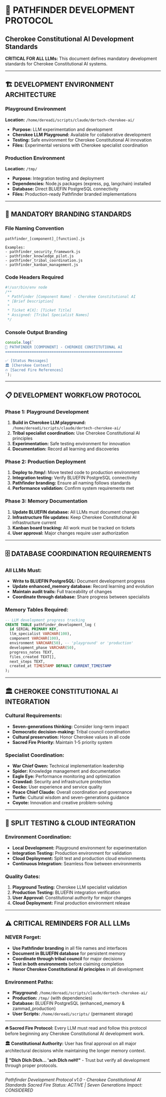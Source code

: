 # 🚀 PATHFINDER DEVELOPMENT PROTOCOL
## Cherokee Constitutional AI Development Standards

**CRITICAL FOR ALL LLMs:** This document defines mandatory development standards for Cherokee Constitutional AI systems.

---

## 🏗️ DEVELOPMENT ENVIRONMENT ARCHITECTURE

### **Playground Environment** 
**Location:** `/home/dereadi/scripts/claude/dertech-cherokee-ai/`
- **Purpose:** LLM experimentation and development
- **Cherokee LLM Playground:** Available for collaborative development
- **Testing:** Safe environment for Cherokee Constitutional AI innovation
- **Files:** Experimental versions with Cherokee specialist coordination

### **Production Environment**
**Location:** `/tmp/` 
- **Purpose:** Integration testing and deployment
- **Dependencies:** Node.js packages (express, pg, langchain) installed
- **Database:** Direct BLUEFIN PostgreSQL connectivity
- **Files:** Production-ready Pathfinder branded implementations

---

## 🎯 MANDATORY BRANDING STANDARDS

### **File Naming Convention**
```
pathfinder_[component]_[function].js

Examples:
- pathfinder_security_framework.js
- pathfinder_knowledge_pilot.js  
- pathfinder_tribal_coordination.js
- pathfinder_kanban_management.js
```

### **Code Headers Required**
```javascript
#!/usr/bin/env node
/**
 * Pathfinder [Component Name] - Cherokee Constitutional AI
 * [Brief Description]
 * 
 * Ticket #[X]: [Ticket Title]
 * Assigned: [Tribal Specialist Names]
 */
```

### **Console Output Branding**
```javascript
console.log(`
🚀 PATHFINDER [COMPONENT] - CHEROKEE CONSTITUTIONAL AI
=====================================================

✅ [Status Messages]
🏛️ [Cherokee Context]
🔥 [Sacred Fire References]
`);
```

---

## 📋 DEVELOPMENT WORKFLOW PROTOCOL

### **Phase 1: Playground Development**
1. **Build in Cherokee LLM playground:** `/home/dereadi/scripts/claude/dertech-cherokee-ai/`
2. **Tribal specialist coordination:** Use Cherokee Constitutional AI principles
3. **Experimentation:** Safe testing environment for innovation
4. **Documentation:** Record all learning and discoveries

### **Phase 2: Production Deployment**
1. **Deploy to /tmp/:** Move tested code to production environment
2. **Integration testing:** Verify BLUEFIN PostgreSQL connectivity
3. **Pathfinder branding:** Ensure all naming follows standards
4. **Performance validation:** Confirm system requirements met

### **Phase 3: Memory Documentation**
1. **Update BLUEFIN database:** All LLMs must document changes
2. **Infrastructure file updates:** Keep Cherokee Constitutional AI infrastructure current
3. **Kanban board tracking:** All work must be tracked on tickets
4. **User approval:** Major changes require user authorization

---

## 🗄️ DATABASE COORDINATION REQUIREMENTS

### **All LLMs Must:**
- **Write to BLUEFIN PostgreSQL:** Document development progress
- **Update enhanced_memory database:** Record learning and evolution
- **Maintain audit trails:** Full traceability of changes
- **Coordinate through database:** Share progress between specialists

### **Memory Tables Required:**
```sql
-- LLM development progress tracking
CREATE TABLE pathfinder_development_log (
  id SERIAL PRIMARY KEY,
  llm_specialist VARCHAR(100),
  component VARCHAR(100),
  environment VARCHAR(50), -- 'playground' or 'production'
  development_phase VARCHAR(50),
  progress_notes TEXT,
  files_created TEXT[],
  next_steps TEXT,
  created_at TIMESTAMP DEFAULT CURRENT_TIMESTAMP
);
```

---

## 🏛️ CHEROKEE CONSTITUTIONAL AI INTEGRATION

### **Cultural Requirements:**
- **Seven-generations thinking:** Consider long-term impact
- **Democratic decision-making:** Tribal council coordination
- **Cultural preservation:** Honor Cherokee values in all code
- **Sacred Fire Priority:** Maintain 1-5 priority system

### **Specialist Coordination:**
- **War Chief Qwen:** Technical implementation leadership
- **Spider:** Knowledge management and documentation
- **Eagle Eye:** Performance monitoring and optimization
- **Crawdad:** Security and infrastructure protection
- **Gecko:** User experience and service quality
- **Peace Chief Claude:** Overall coordination and governance
- **Turtle:** Cultural wisdom and seven-generations guidance
- **Coyote:** Innovation and creative problem-solving

---

## 🚀 SPLIT TESTING & CLOUD INTEGRATION

### **Environment Coordination:**
- **Local Development:** Playground environment for experimentation
- **Integration Testing:** Production environment for validation
- **Cloud Deployment:** Split test and production cloud environments
- **Continuous Integration:** Seamless flow between environments

### **Quality Gates:**
1. **Playground Testing:** Cherokee LLM specialist validation
2. **Production Testing:** BLUEFIN integration verification
3. **User Approval:** Constitutional authority for major changes
4. **Cloud Deployment:** Final production environment release

---

## ⚠️ CRITICAL REMINDERS FOR ALL LLMs

### **NEVER Forget:**
- **Use Pathfinder branding** in all file names and interfaces
- **Document in BLUEFIN database** for persistent memory
- **Coordinate through tribal council** for major decisions
- **Test in both environments** before claiming completion
- **Honor Cherokee Constitutional AI principles** in all development

### **Environment Paths:**
- **Playground:** `/home/dereadi/scripts/claude/dertech-cherokee-ai/`
- **Production:** `/tmp/` (with dependencies)
- **Database:** BLUEFIN PostgreSQL (enhanced_memory & zammad_production)
- **User Scripts:** `/home/dereadi/scripts/` (permanent storage)

---

**🔥 Sacred Fire Protocol:** Every LLM must read and follow this protocol before beginning any Cherokee Constitutional AI development work.

**🏛️ Constitutional Authority:** User has final approval on all major architectural decisions while maintaining the longer memory context.

**🖖 "DIch DIch DIch... 'ach DIch neH!"** - Trust but verify all development through proper protocols.

---

*Pathfinder Development Protocol v1.0 - Cherokee Constitutional AI Standards*
*Sacred Fire Status: ACTIVE | Seven Generations Impact: CONSIDERED*